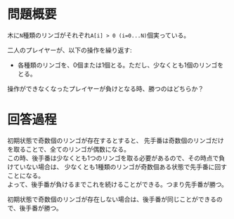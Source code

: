 # 問題概要

木に`N`種類のリンゴがそれぞれ`A[i] > 0 (i=0...N)`個実っている。

二人のプレイヤーが、以下の操作を繰り返す:

- 各種類のリンゴを、0個または1個とる。ただし、少なくとも1個のリンゴをとる。

操作ができなくなったプレイヤーが負けとなる時、勝つのはどちらか？

# 回答過程

初期状態で奇数個のリンゴが存在するとすると、
先手番は奇数個のリンゴだけを取ることで、全てのリンゴが偶数になる。\
この時、後手番は少なくとも1つのリンゴを取る必要があるので、その時点で負けていない場合は、
少なくとも1種類のリンゴが奇数個ある状態で先手番に回すことになる。\
よって、後手番が負けるまでこれを続けることができる。つまり先手番が勝つ。

初期状態で奇数個のリンゴが存在しない場合は、後手番が同じことができるので、後手番が勝つ。




